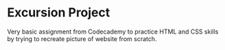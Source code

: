 <h1>Excursion Project</h1>
Very basic assignment from Codecademy to practice HTML and CSS skills by trying to recreate picture of website from scratch. 
